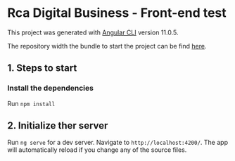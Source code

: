 # Rca Digital Business - Front-end test

This project was generated with [Angular CLI](https://github.com/angular/angular-cli) version 11.0.5.

The repository width the bundle to start the project can be find [here].

[here]: https://github.com/andRiott7/rca-digital-business

## 1. Steps to start

### Install the dependencies

Run `npm install`

## 2. Initialize ther server

Run `ng serve` for a dev server. Navigate to `http://localhost:4200/`. The app will automatically reload if you change any of the source files.

